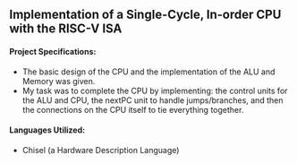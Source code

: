 ## Implementation of a Single-Cycle, In-order CPU with the RISC-V ISA

#### Project Specifications:
  - The basic design of the CPU and the implementation of the ALU and Memory was given.
  - My task was to complete the CPU by implementing: the control units for the ALU and CPU, the nextPC unit to handle jumps/branches, and then
the connections on the CPU itself to tie everything together.

#### Languages Utilized:
  - Chisel (a Hardware Description Language)
